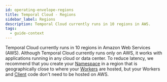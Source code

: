```yaml
---
id: operating-envelope-regions
title: Temporal Cloud - Regions
sidebar_label: Regions
description: Temporal Cloud currently runs in 10 regions in AWS.
tags:
  - guide-context
---
```


Temporal Cloud currently runs in 10 regions in Amazon Web Services (AWS).
Although Temporal Cloud currently runs only on AWS, it works with applications running in any cloud or data center.
To reduce latency, we recommend that you create your [Namespace](/concepts/what-is-a-namespace) in a region that is geographically close to where your [Workers](/concepts/what-is-a-worker) are hosted, but your Workers and [Client](/concepts/what-is-a-temporal-client) code don't need to be hosted on AWS.

